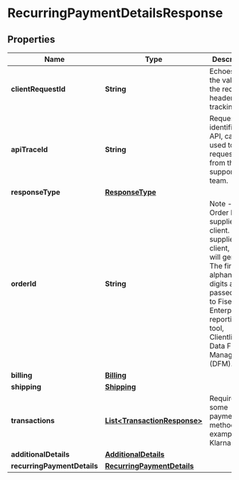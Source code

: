 

# RecurringPaymentDetailsResponse

## Properties

Name | Type | Description | Notes
------------ | ------------- | ------------- | -------------
**clientRequestId** | **String** | Echoes back the value in the request header for tracking. |  [optional]
**apiTraceId** | **String** | Request identifier in API, can be used to request logs from the support team. |  [optional]
**responseType** | [**ResponseType**](ResponseType.md) |  |  [optional]
**orderId** | **String** | Note - Client Order ID if supplied by client. If not supplied by client, IPG will generate. The first 12 alphanumeric digits are passed down to Fiserv Enterprise reporting tool, Clientline and Data File Manager (DFM). |  [optional]
**billing** | [**Billing**](Billing.md) |  |  [optional]
**shipping** | [**Shipping**](Shipping.md) |  |  [optional]
**transactions** | [**List&lt;TransactionResponse&gt;**](TransactionResponse.md) | Required for some payment methods (for example, Klarna). |  [optional]
**additionalDetails** | [**AdditionalDetails**](AdditionalDetails.md) |  |  [optional]
**recurringPaymentDetails** | [**RecurringPaymentDetails**](RecurringPaymentDetails.md) |  |  [optional]



